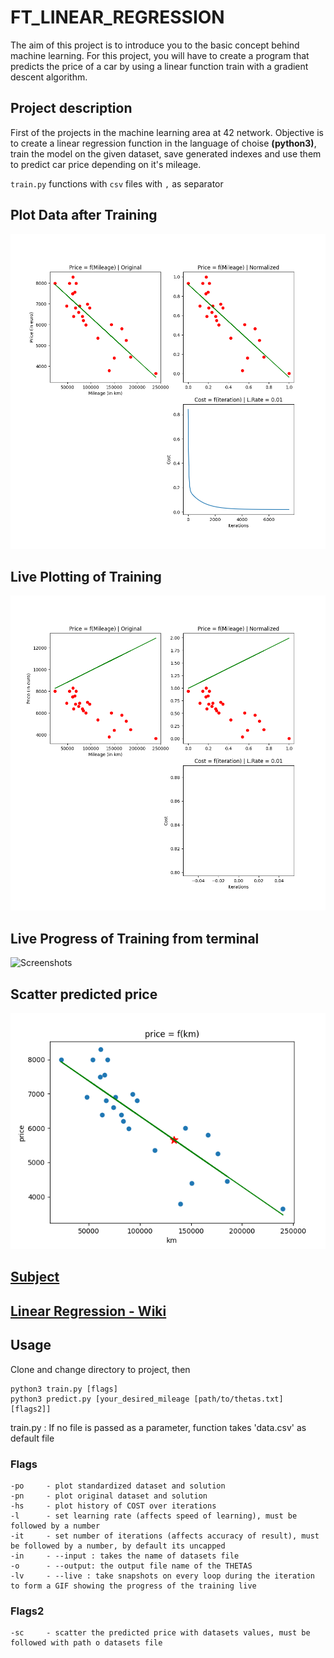 # FT_LINEAR_REGRESSION
The aim of this project is to introduce you to the basic concept behind machine learning. For this project, you will have to create a program that predicts the price of a car by using a linear function train with a gradient descent algorithm. 


## Project description

First of the projects in the machine learning area at 42 network. Objective is to create a linear regression function in the language of choise **(python3)**, train the model on the given dataset, save generated indexes and use them to predict car price depending on it's mileage. 

`train.py` functions with `csv` files with `,` as separator
## Plot Data after Training
![Screenshots](/pic/LR-Graph.png)
## Live Plotting of Training
![Screenshots](/pic/LR-Live.gif)
## Live Progress of Training from terminal
![Screenshots](/picFT_LINEAR_REGRESSION_TRAINING)
## Scatter predicted price
![Screenshots](/pic/PredictGraph.png)

## [Subject](SUBJECT.ft_linear_regression.en.pdf)


## [Linear Regression - Wiki](https://en.wikipedia.org/wiki/Linear_regression)

## Usage

Clone and change directory to project, then
	
	python3 train.py [flags]
	python3 predict.py [your_desired_mileage [path/to/thetas.txt] [flags2]]

train.py : If no file is passed as a parameter, function takes 'data.csv' as default file
### Flags

	-po 	- plot standardized dataset and solution
	-pn 	- plot original dataset and solution
	-hs 	- plot history of COST over iterations
	-l      - set learning rate (affects speed of learning), must be followed by a number
    -it 	- set number of iterations (affects accuracy of result), must be followed by a number, by default its uncapped
    -in     - --input : takes the name of datasets file 
    -o      - --output: the output file name of the THETAS
    -lv     - --live : take snapshots on every loop during the iteration to form a GIF showing the progress of the training live
      
### Flags2

	-sc 	- scatter the predicted price with datasets values, must be followed with path o datasets file
